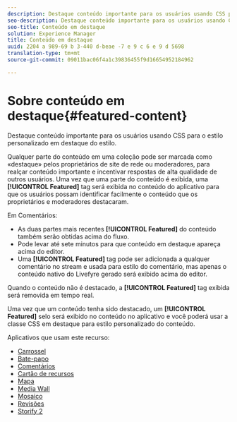 ```yaml
---
description: Destaque conteúdo importante para os usuários usando CSS para o estilo personalizado em destaque do estilo.
seo-description: Destaque conteúdo importante para os usuários usando CSS para o estilo personalizado em destaque do estilo.
seo-title: Conteúdo em destaque
solution: Experience Manager
title: Conteúdo em destaque
uuid: 2204 a 989-69 b 3-440 d-beae -7 e 9 c 6 e 9 d 5698
translation-type: tm+mt
source-git-commit: 09011bac06f4a1c39836455f9d16654952184962

---
```



# Sobre conteúdo em destaque{#featured-content}

Destaque conteúdo importante para os usuários usando CSS para o estilo personalizado em destaque do estilo.

Qualquer parte do conteúdo em uma coleção pode ser marcada como «destaque» pelos proprietários de site de rede ou moderadores, para realçar conteúdo importante e incentivar respostas de alta qualidade de outros usuários. Uma vez que uma parte do conteúdo é exibida, uma **[!UICONTROL Featured]** tag será exibida no conteúdo do aplicativo para que os usuários possam identificar facilmente o conteúdo que os proprietários e moderadores destacaram.

Em Comentários:

* As duas partes mais recentes **[!UICONTROL Featured]** do conteúdo também serão obtidas acima do fluxo.
* Pode levar até sete minutos para que conteúdo em destaque apareça acima do editor.
* Uma **[!UICONTROL Featured]** tag pode ser adicionada a qualquer comentário no stream e usada para estilo do comentário, mas apenas o conteúdo nativo do Livefyre gerado será exibido acima do editor.

Quando o conteúdo não é destacado, a **[!UICONTROL Featured]** tag exibida será removida em tempo real.

Uma vez que um conteúdo tenha sido destacado, um **[!UICONTROL Featured]** selo será exibido no conteúdo no aplicativo e você poderá usar a classe CSS em destaque para estilo personalizado do conteúdo.

Aplicativos que usam este recurso:

* [Carrossel](/help/using/c-about-apps/c-carousel-app/c-carousel-app.md#c_carousel_app)
* [Bate-papo](/help/using/c-about-apps/c-chat-app/c-chat-app.md#c_chat_app)
* [Comentários](/help/using/c-about-apps/c-comments/c-comments.md)
* [Cartão de recursos](/help/using/c-about-apps/c-feature-card-app/c-feature-card-app.md#c_feature_card_app)
* [Mapa](/help/using/c-about-apps/c-map-app/c-map-app.md#c_map_app)
* [Media Wall](/help/using/c-about-apps/c-media-wall-app/c-media-wall-app.md#c_media_wall_app)
* [Mosaico](/help/using/c-about-apps/c-mosaic-app/c-mosaic-app.md#c_mosaic_app)
* [Revisões](/help/using/c-about-apps/c-reviews-app/c-reviews-app.md#c_reviews_app)
* [Storify 2](/help/using/c-about-apps/c-storify2/c-storify2.md#c_storify2)

